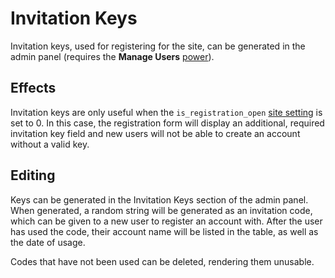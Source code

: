 # Invitation Keys

Invitation keys, used for registering for the site, can be generated in the admin panel (requires the **Manage Users** [power](user-ranks.md)).

## Effects

Invitation keys are only useful when the `is_registration_open` [site setting](site-settings.md) is set to 0. In this case, the registration form will display an additional, required invitation key field and new users will not be able to create an account without a valid key.

## Editing

Keys can be generated in the Invitation Keys section of the admin panel. When generated, a random string will be generated as an invitation code, which can be given to a new user to register an account with. After the user has used the code, their account name will be listed in the table, as well as the date of usage.

Codes that have not been used can be deleted, rendering them unusable.